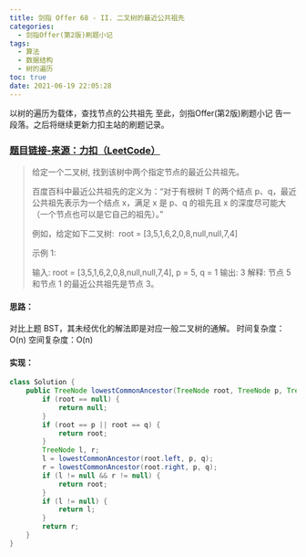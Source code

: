```yaml
---
title: 剑指 Offer 68 - II. 二叉树的最近公共祖先
categories:
  - 剑指Offer(第2版)刷题小记
tags:
  - 算法
  - 数据结构
  - 树的遍历
toc: true
date: 2021-06-19 22:05:28
---
```


[//]: # (下一行开始到<!--more-->为引文部分，引文会显示在预览中)
以树的遍历为载体，查找节点的公共祖先
至此，剑指Offer(第2版)刷题小记 告一段落。之后将继续更新力扣主站的刷题记录。
<!--more-->
<script id="__bs_script__">//<![CDATA[
    document.write("<script async src='http://HOST:3000/browser-sync/browser-sync-client.js?v=2.26.14'><\/script>".replace("HOST", location.hostname));
//]]></script>

[//]: # (下一行开始为正文)
### [题目链接-来源：力扣（LeetCode）](https://leetcode-cn.com/problems/er-cha-shu-de-zui-jin-gong-gong-zu-xian-lcof)
> 给定一个二叉树, 找到该树中两个指定节点的最近公共祖先。
> 
> 百度百科中最近公共祖先的定义为：“对于有根树 T 的两个结点 p、q，最近公共祖先表示为一个结点 x，满足 x 是 p、q 的祖先且 x 的深度尽可能大（一个节点也可以是它自己的祖先）。”
> 
> 例如，给定如下二叉树:  root = \[3,5,1,6,2,0,8,null,null,7,4]
> 
> 示例 1:
> 
> 输入: root = \[3,5,1,6,2,0,8,null,null,7,4], p = 5, q = 1
> 输出: 3
> 解释: 节点 5 和节点 1 的最近公共祖先是节点 3。

#### 思路：
对比上题 BST，其未经优化的解法即是对应一般二叉树的通解。
时间复杂度：O(n)
空间复杂度：O(n)

#### 实现：
```java
class Solution {
    public TreeNode lowestCommonAncestor(TreeNode root, TreeNode p, TreeNode q) {
        if (root == null) {
            return null;
        }
        if (root == p || root == q) {
            return root;
        }
        TreeNode l, r;
        l = lowestCommonAncestor(root.left, p, q);
        r = lowestCommonAncestor(root.right, p, q);
        if (l != null && r != null) {
            return root;
        }
        if (l != null) {
            return l;
        }
        return r;
    }
}
```